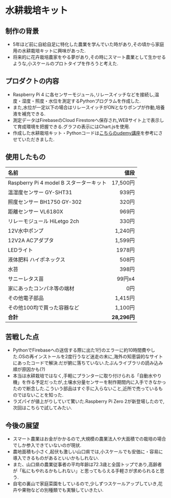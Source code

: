 # 水耕栽培キット

## 制作の背景
- 5年ほど前に自給自足に特化した農業を学んでいた時があり,その頃から家庭用の水耕栽培キットに興味があった.
- 将来的に花卉栽培農家をやる夢があり,その時にスマート農業として生かせるような,小スケールのプロトタイプを作ろうと考えた.

## プロダクトの内容
- Raspberry Pi 4 に各センサーモジュール,リレースイッチなどを接続し,温度・湿度・照度・水位を測定するPythonプログラムを作成した.
- また,水位が一定以下の場合はリレースイッチがONとなりポンプが作動,培養液を補充できる.
- 測定データはFirebaseのCloud Firestoreへ保存され,WEBサイト上で表示して育成環境を把握できる.グラフの表示にはChart.jsを使用.
- 作成した水耕栽培キット・Pythonコードは[こちらのudemy講座](https://www.udemy.com/course/iot_kitchengarden/)を参考にさせていただきました.

## 使用したもの
|  名前  |  値段  |
| :--- | ---: |
|  Raspberry Pi 4 model B スターターキット  |  17,500円  |
|  温湿度センサー GY-SHT31  |  939円  |
|  照度センサー BH1750 GY-302  |  320円  |
|  距離センサー VL6180X  |  969円  |
|  リレーモジュール HiLetgo 2ch  |  330円  |
|  12V水中ポンプ |  1,240円  |
|  12V2A ACアダプタ  |  1,599円  |
|  LEDライト  |  1978円  |
|  液体肥料 ハイポネックス  |  508円  |
|  水苔  |  398円  |
|  サニーレタス苗  |  99円x4  |
|  家にあったコンパネ等の端材  |  0円  |
|  その他電子部品  |  1,415円  |
|  その他100均で買った容器など  |  1,100円  |
|  **合計**  |  **28,296円**  |

## 苦戦した点
- PythonでFirebaseへの送信する際に出た1行のエラーに約10時間費やした.OSの再インストールを2度行うなど迷走の末に,海外の知恵袋的なサイトにあったコードで解決.だが腑に落ちていない.たぶんライブラリの読み込み順が原因かも(?)
- 本当は水耕栽培ではなく,手軽にプランターに取り付けられる「自動水やり機」を作る予定だったが,土壌水分量センサーを制作期間内に入手できなかったので断念した.こういう部品はすぐ手に入らないこと,近所で売っているものではないことを知った.
- ラズパイが値上がりしていて驚いた.Raspberry Pi Zero 2が新登場したので,次回はこちらで試してみたい.

## 今後の展望
- スマート農業はお金がかかるので,大規模の農業法人や大面積での栽培の場合でしか参入できていないのが現状.
- 農地面積も小さく,起伏も激しい山口県では,小スケールでも安価に・容易に導入できるものがあるといいかもしれない.
- また、山口県の農業従事者の平均年齢は72.3歳と全国トップであり,高齢者が「私にもやれるかもしれない」と思ってもらえる手軽さが求められると思う.
- 自宅の裏山で家庭菜園をしているので,少しずつスケールアップしていき,花卉や果物などの別種類でも実験していきたい.
